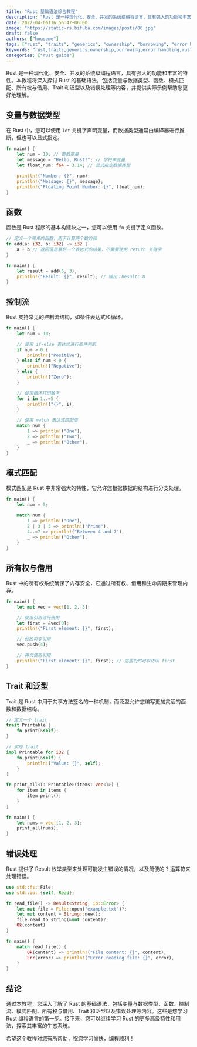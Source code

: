 ```yaml
---
title: "Rust 基础语法综合教程"
description: "Rust 是一种现代化、安全、并发的系统级编程语言，具有强大的功能和丰富的特性。本教程将深入探讨 Rust 的基础语法，包括变量与数据类型、函数、模式匹配、所有权与借用、Trait 和泛型以及错误处理等内容，并提供实际示例帮助您更好地理解。"
date: 2022-04-06T16:56:47+06:00
image: "https://static-rs.bifuba.com/images/posts/06.jpg"
draft: false
authors: ["houseme"]
tags: ["rust", "traits", "generics", "ownership", "borrowing", "error handling"]
keywords: "rust,traits,generics,ownership,borrowing,error handling,rust programming,rust development"
categories: ["rust guide"]
---
```


Rust 是一种现代化、安全、并发的系统级编程语言，具有强大的功能和丰富的特性。本教程将深入探讨 Rust 的基础语法，包括变量与数据类型、函数、模式匹配、所有权与借用、Trait 和泛型以及错误处理等内容，并提供实际示例帮助您更好地理解。

## 变量与数据类型

在 Rust 中，您可以使用 `let` 关键字声明变量，而数据类型通常由编译器进行推断，但也可以显式指定。

```rust
fn main() {
    let num = 10; // 整数变量
    let message = "Hello, Rust!"; // 字符串变量
    let float_num: f64 = 3.14; // 显式指定数据类型

    println!("Number: {}", num);
    println!("Message: {}", message);
    println!("Floating Point Number: {}", float_num);
}
```

## 函数

函数是 Rust 程序的基本构建块之一，您可以使用 `fn` 关键字定义函数。

```rust
// 定义一个简单的函数，用于计算两个数的和
fn add(a: i32, b: i32) -> i32 {
    a + b // 返回值是最后一个表达式的结果，不需要使用 return 关键字
}

fn main() {
    let result = add(5, 3);
    println!("Result: {}", result); // 输出：Result: 8
}
```

## 控制流

Rust 支持常见的控制流结构，如条件表达式和循环。

```rust
fn main() {
    let num = 10;

    // 使用 if-else 表达式进行条件判断
    if num > 0 {
        println!("Positive");
    } else if num < 0 {
        println!("Negative");
    } else {
        println!("Zero");
    }

    // 使用循环打印数字
    for i in 1..=5 {
        println!("{}", i);
    }

    // 使用 match 表达式匹配值
    match num {
        1 => println!("One"),
        2 => println!("Two"),
        _ => println!("Other"),
    }
}
```

## 模式匹配

模式匹配是 Rust 中非常强大的特性，它允许您根据数据的结构进行分支处理。

```rust
fn main() {
    let num = 5;

    match num {
        1 => println!("One"),
        2 | 3 | 5 => println!("Prime"),
        4..=7 => println!("Between 4 and 7"),
        _ => println!("Other"),
    }
}
```

## 所有权与借用

Rust 中的所有权系统确保了内存安全，它通过所有权、借用和生命周期来管理内存。

```rust
fn main() {
    let mut vec = vec![1, 2, 3];

    // 使用引用进行借用
    let first = &vec[0];
    println!("First element: {}", first);

    // 修改可变引用
    vec.push(4);

    // 再次使用引用
    println!("First element: {}", first); // 这里仍然可以访问 first
}
```

## Trait 和泛型

Trait 是 Rust 中用于共享方法签名的一种机制，而泛型允许您编写更加灵活的函数和数据结构。

```rust
// 定义一个 trait
trait Printable {
    fn print(&self);
}

// 实现 trait
impl Printable for i32 {
    fn print(&self) {
        println!("Value: {}", self);
    }
}

fn print_all<T: Printable>(items: Vec<T>) {
    for item in items {
        item.print();
    }
}

fn main() {
    let nums = vec![1, 2, 3];
    print_all(nums);
}
```

## 错误处理

Rust 提供了 Result 枚举类型来处理可能发生错误的情况，以及简便的 ? 运算符来处理错误。

```rust
use std::fs::File;
use std::io::{self, Read};

fn read_file() -> Result<String, io::Error> {
    let mut file = File::open("example.txt")?;
    let mut content = String::new();
    file.read_to_string(&mut content)?;
    Ok(content)
}

fn main() {
    match read_file() {
        Ok(content) => println!("File content: {}", content),
        Err(error) => println!("Error reading file: {}", error),
    }
}
```

## 结论

通过本教程，您深入了解了 Rust 的基础语法，包括变量与数据类型、函数、控制流、模式匹配、所有权与借用、Trait 和泛型以及错误处理等内容。这些是您学习 Rust 编程语言的第一步。接下来，您可以继续学习 Rust 的更多高级特性和用法，探索其丰富的生态系统。

希望这个教程对您有所帮助，祝您学习愉快，编程顺利！
